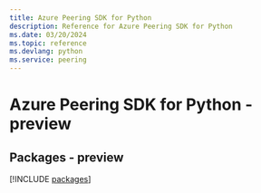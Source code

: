 ```yaml
---
title: Azure Peering SDK for Python
description: Reference for Azure Peering SDK for Python
ms.date: 03/20/2024
ms.topic: reference
ms.devlang: python
ms.service: peering
---
```

# Azure Peering SDK for Python - preview
## Packages - preview
[!INCLUDE [packages](peering-index.md)]